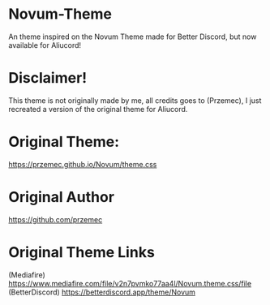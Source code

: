 # Novum-Theme
An theme inspired on the Novum Theme made for Better Discord, but now available for Aliucord!

# Disclaimer!
This theme is not originally made by me, all credits goes to (Przemec), I just recreated a version of the original theme for Aliucord.

# Original Theme:
https://przemec.github.io/Novum/theme.css
# Original Author 
https://github.com/przemec
# Original Theme Links
(Mediafire)
https://www.mediafire.com/file/v2n7pvmko77aa4l/Novum.theme.css/file
(BetterDiscord)
https://betterdiscord.app/theme/Novum
